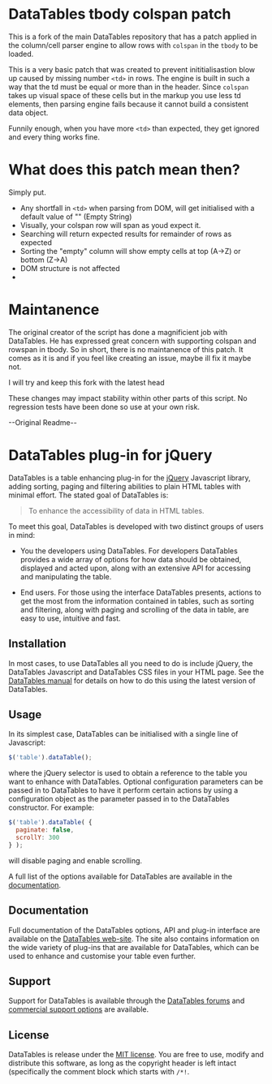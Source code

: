# DataTables tbody colspan patch

This is a fork of the main DataTables repository that has a patch applied in the column/cell parser engine to allow rows with `colspan` in the `tbody` to be loaded.

This is a very basic patch that was created to prevent inititialisastion blow up caused by missing number `<td>` in rows. The engine is built in such a way that the td must be equal or more than in the header. Since `colspan` takes up visual space of these cells but in the markup you use less td elements, then parsing engine fails because it cannot build a consistent data object. 

Funnily enough, when you have more `<td>` than expected, they get ignored and every thing works fine.

# What does this patch mean then? 

Simply put.

 - Any shortfall in `<td>` when parsing from DOM, will get initialised with a default value of "" (Empty String)
 - Visually, your colspan row will span as youd expect it. 
 - Searching will return expected results for remainder of rows as expected
 - Sorting the "empty" column will show empty cells at top (A->Z) or bottom (Z->A)
 - DOM structure is not affected
 - 
# Maintanence

The original creator of the script has done a magnificient job with DataTables. He has expressed great concern with supporting colspan and rowspan in tbody. So in short, there is no maintanence of this patch. It comes as it is and if you feel like creating an issue, maybe ill fix it maybe not. 

I will try and keep this fork with the latest head

These changes may impact stability within other parts of this script. 
No regression tests have been done so use at your own risk.

--Original Readme--

# DataTables plug-in for jQuery

DataTables is a table enhancing plug-in for the [jQuery](//jquery.com) Javascript library, adding sorting, paging and filtering abilities to plain HTML tables with minimal effort. The stated goal of DataTables is:

> To enhance the accessibility of data in HTML tables.

To meet this goal, DataTables is developed with two distinct groups of users in mind:

* You the developers using DataTables. For developers DataTables provides a wide array of options for how data should be obtained, displayed and acted upon, along with an extensive API for accessing and manipulating the table.

* End users. For those using the interface DataTables presents, actions to get the most from the information contained in tables, such as sorting and filtering, along with paging and scrolling of the data in table, are easy to use, intuitive and fast.


## Installation

In most cases, to use DataTables all you need to do is include jQuery, the DataTables Javascript and DataTables CSS files in your HTML page. See the [DataTables manual](http://datatables.net/manual/installation#Including-Javascript-/-CSS) for details on how to do this using the latest version of DataTables.


## Usage

In its simplest case, DataTables can be initialised with a single line of Javascript:

```js
$('table').dataTable();
```

where the jQuery selector is used to obtain a reference to the table you want to enhance with DataTables. Optional configuration parameters can be passed in to DataTables to have it perform certain actions by using a configuration object as the parameter passed in to the DataTables constructor. For example:

```js
$('table').dataTable( {
  paginate: false,
  scrollY: 300
} );
```

will disable paging and enable scrolling.

A full list of the options available for DataTables are available in the [documentation](//datatables.net).


## Documentation

Full documentation of the DataTables options, API and plug-in interface are available on the [DataTables web-site](//datatables.net). The site also contains information on the wide variety of plug-ins that are available for DataTables, which can be used to enhance and customise your table even further.


## Support

Support for DataTables is available through the [DataTables forums](//datatables.net/forums) and [commercial support options](//datatables.net/support) are available.


## License

DataTables is release under the [MIT license](//datatables.net/license). You are free to use, modify and distribute this software, as long as the copyright header is left intact (specifically the comment block which starts with `/*!`.
